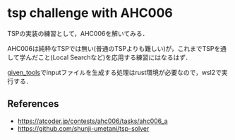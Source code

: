 # tsp challenge with AHC006

TSPの実装の練習として，AHC006を解いてみる．

AHC006は純粋なTSPでは無い(普通のTSPよりも難しい)が，これまでTSPを通して学んだこと(Local Searchなど)を応用する練習にはなるはず．

[given_tools](src/given_tools/README.md)でinputファイルを生成する処理はrust環境が必要なので，wsl2で実行する．

## References
- <https://atcoder.jp/contests/ahc006/tasks/ahc006_a>
- <https://github.com/shunji-umetani/tsp-solver>
